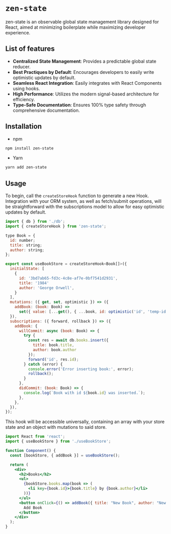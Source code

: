 # `zen-state`
zen-state is an observable global state management library designed for React, aimed at minimizing boilerplate while maximizing developer experience.

## List of features
- **Centralized State Management**: Provides a predictable global state reducer.
- **Best Practiques by Default**: Encourages developers to easily write optimistic updates by default.
- **Seamless React Integration**: Easily integrates with React Components using hooks.
- **High Performance**: Utilizes the modern signal-based architecture for efficiency.
- **Type-Safe Documentation**: Ensures 100% type safety through comprehensive documentation.


## Installation

- npm
```sh
npm install zen-state
```
- Yarn
```sh
yarn add zen-state
```

## Usage

To begin, call the `createStoreHook` function to generate a new Hook. Integration with your ORM system, as well as fetch/submit operations, will be straightforward with the subscriptions model to allow for easy optimistic updates by default.

```jsx
import { db } from './db';
import { createStoreHook } from 'zen-state';

type Book = {
  id: number;
  title: string;
  author: string;
};

export const useBookStore = createStoreHook<Book[]>({
  initialState: [
    { 
      id: '3bd7ab65-fd3c-4c8e-af7e-0bf7541d2931', 
      title: '1984' 
      author: 'George Orwell', 
    }
  ],
  mutations: ({ get, set, optimistic }) => ({
    addBook: (book: Book) => 
      set({ value: [...get(), { ...book, id: optimistic('id', 'temp-id') }] }),
  }),
  subscriptions: ({ forward, rollback }) => ({
    addBook: {
      willCommit: async (book: Book) => {
        try {
          const res = await db.books.insert({
            title: book.title,
            author: book.author
          });
          forward('id', res.id);
        } catch (error) {
          console.error('Error inserting book:', error);
          rollback();
        }
      },
      didCommit: (book: Book) => {
        console.log(`Book with id ${book.id} was inserted.`);
      },
    },
  }),
});
```
This hook will be accessible universally, containing an array with your store state and an object with mutations to said store. 

```jsx
import React from 'react';
import { useBookStore } from './useBookStore';

function Component() {
  const [bookStore, { addBook }] = useBookStore();

  return (
    <div>
      <h2>Books</h2>
      <ul>
        {bookStore.books.map(book => (
          <li key={book.id}>{book.title} by {book.author}</li>
        ))}
      </ul>
      <button onClick={() => addBook({ title: "New Book", author: "New Author", genre: "New Genre" })}>
        Add Book
      </button>
    </div>
  );
}
```
